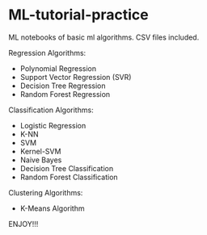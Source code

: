 # ML-tutorial-practice

ML notebooks of basic ml algorithms. CSV files included.

Regression Algorithms:
* Polynomial Regression
* Support Vector Regression (SVR)
* Decision Tree Regression
* Random Forest Regression

Classification Algorithms:
* Logistic Regression
* K-NN
* SVM
* Kernel-SVM
* Naive Bayes
* Decision Tree Classification
* Random Forest Classification

Clustering Algorithms:
* K-Means Algorithm

ENJOY!!!